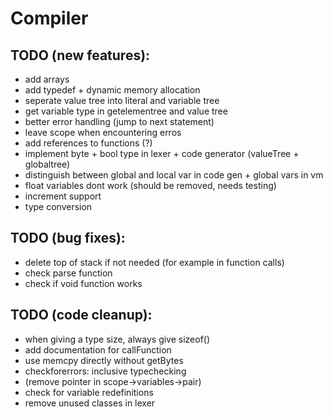 # Compiler

## TODO (new features):
- add arrays
- add typedef + dynamic memory allocation
- seperate value tree into literal and variable tree
- get variable type in getelementree and value tree
- better error handling (jump to next statement)
- leave scope when encountering erros
- add references to functions (?)
- implement byte + bool type in lexer + code generator (valueTree + globaltree)
- distinguish between global and local var in code gen + global vars in vm
- float variables dont work (should be removed, needs testing)
- increment support
- type conversion
## TODO (bug fixes):
- delete top of stack if not needed (for example in function calls)
- check parse function
- check if void function works
## TODO (code cleanup):
- when giving a type size, always give sizeof()
- add documentation for callFunction
- use memcpy directly without getBytes
- checkforerrors: inclusive typechecking
- (remove pointer in scope->variables->pair)
- check for variable redefinitions
- remove unused classes in lexer